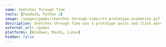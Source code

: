 ```yaml
---
name: Sketches Through Time
tools: [Panda3d, Python 3]
image: /images/games/sketches-through-time/stt-prototype-animation.gif
description: Sketches through Time was a prototype point and click adventure game made in Panda3D with artist Anchimayen. You can find more of their artwork on Twitter at @Anchimayen_Art
external_url: /games
platforms: [Windows, MacOs, Linux]
hidden: false
---
```

